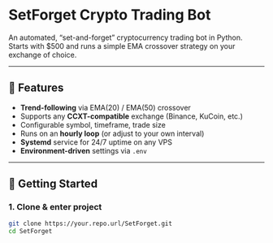 # SetForget Crypto Trading Bot

An automated, “set-and-forget” cryptocurrency trading bot in Python.  
Starts with \$500 and runs a simple EMA crossover strategy on your exchange of choice.

---

## 🧩 Features

- **Trend-following** via EMA(20) / EMA(50) crossover  
- Supports any **CCXT-compatible** exchange (Binance, KuCoin, etc.)  
- Configurable symbol, timeframe, trade size  
- Runs on an **hourly loop** (or adjust to your own interval)  
- **Systemd** service for 24/7 uptime on any VPS  
- **Environment-driven** settings via `.env`  

---

## 🚀 Getting Started

### 1. Clone & enter project
```bash
git clone https://your.repo.url/SetForget.git
cd SetForget
